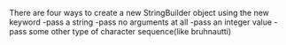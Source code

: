 There are four ways to create a new StringBuilder object using the new keyword
	-pass a string
	-pass no arguments at all
	-pass an integer value
	-pass some other type of character sequence(like bruhnautti)